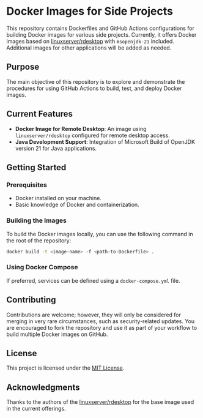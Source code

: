 # Docker Images for Side Projects

This repository contains Dockerfiles and GitHub Actions configurations for building Docker images for various side projects. Currently, it offers Docker images based on [linuxserver/rdesktop](https://docs.linuxserver.io/images/docker-rdesktop/) with `msopenjdk-21` included. Additional images for other applications will be added as needed.

## Purpose

The main objective of this repository is to explore and demonstrate the procedures for using GitHub Actions to build, test, and deploy Docker images.

## Current Features

- **Docker Image for Remote Desktop**: An image using `linuxserver/rdesktop` configured for remote desktop access.
- **Java Development Support**: Integration of Microsoft Build of OpenJDK version 21 for Java applications.

## Getting Started

### Prerequisites

- Docker installed on your machine.
- Basic knowledge of Docker and containerization.

### Building the Images

To build the Docker images locally, you can use the following command in the root of the repository:

```bash
docker build -t <image-name> -f <path-to-Dockerfile> .
```

### Using Docker Compose

If preferred, services can be defined using a `docker-compose.yml` file.

## Contributing

Contributions are welcome; however, they will only be considered for merging in very rare circumstances, such as security-related updates. You are encouraged to fork the repository and use it as part of your workflow to build multiple Docker images on GitHub.

## License

This project is licensed under the [MIT License](LICENSE).

## Acknowledgments

Thanks to the authors of the [linuxserver/rdesktop](https://docs.linuxserver.io/images/docker-rdesktop/) for the base image used in the current offerings.
